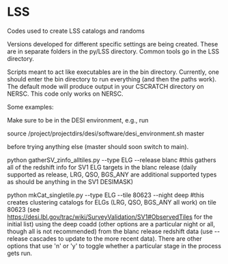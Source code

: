# LSS
Codes used to create LSS catalogs and randoms

Versions developed for different specific settings are being created. These are in separate folders in the py/LSS directory. Common tools go in the LSS directory.

Scripts meant to act like executables are in the bin directory. Currently, one should enter the bin directory to run everything (and then the paths work). The default mode will produce output in your CSCRATCH directory on NERSC. This code only works on NERSC.

Some examples:

Make sure to be in the DESI environment, e.g., run

source /project/projectdirs/desi/software/desi_environment.sh master

before trying anything else (master should soon switch to main).

python gatherSV_zinfo_alltiles.py --type ELG --release blanc #this gathers all of the redshift info for SV1 ELG targets in the blanc release (daily supported as release, LRG, QSO, BGS_ANY are additional supported types as should be anything in the SV1 DESIMASK)

python mkCat_singletile.py --type ELG --tile 80623 --night deep #this creates clustering catalogs for ELGs (LRG, QSO, BGS_ANY all work) on tile 80623 (see https://desi.lbl.gov/trac/wiki/SurveyValidation/SV1#ObservedTiles for the initial list) using the deep coadd (other options are a particular night or all, though all is not recommended) from the blanc release redshift data (use --release cascades to update to the more recent data). There are other options that use 'n' or 'y' to toggle whether a particular stage in the process gets run.
